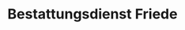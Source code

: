 ---
title: "Bestattungsdienst Friede"
url: /augsburg/bestattungsdienst-friede/
shop: Bestattungen
---